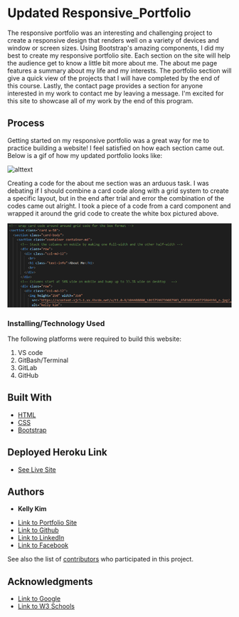 # Updated Responsive_Portfolio


The responsive portfolio was an interesting and challenging project to create a responsive design that renders well on a variety of devices and window or screen sizes. Using Bootstrap's amazing components, I did my best to create my responsive portfolio site. 
Each section on the site will help the audience get to know a little bit more about me. The about me page features a summary about my life and my interests. The portfolio section will give a quick view of the projects that I will have completed by the end of this course. Lastly, the contact page provides a section for anyone interested in my work to contact me by leaving a message. I'm excited for this site to showcase all of my work by the end of this program.

## Process
Getting started on my responsive portfolio was a great way for me to practice building a website! I feel satisfied on how each section came out. Below is a gif of how my updated portfolio looks like:

![alttext](./public/images/portfolio.gif)

Creating a code for the about me section was an arduous task. I was debating if I should combine a card code along with a grid system to create a specific layout, but in the end after trial and error the combination of the codes came out alright. I took a piece of a code from a card component and wrapped it around the grid code to create the white box pictured above. 

![Image](./public/images/screenshot3.png)

### Installing/Technology Used

The following platforms were required to build this website:

1) VS code
2) GitBash/Terminal
3) GitLab
4) GitHub

## Built With

* [HTML](https://developer.mozilla.org/en-US/docs/Web/HTML)
* [CSS](https://developer.mozilla.org/en-US/docs/Web/CSS)
* [Bootstrap](https://getbootstrap.com/docs/4.5/getting-started/introduction/)

## Deployed Heroku Link

* [See Live Site](https://kellykim-portfolio.herokuapp.com/)

## Authors

* **Kelly Kim** 

- [Link to Portfolio Site](https://kellykim831.github.io/Responsive_Portfolio/)
- [Link to Github](https://github.com/kellykim831)
- [Link to LinkedIn](https://www.linkedin.com/in/realtorkellykim/)
- [Link to Facebook](https://www.facebook.com/kimkelz)

See also the list of [contributors](https://github.com/your/project/contributors) who participated in this project.


## Acknowledgments

- [Link to Google](https://www.google.com)
- [Link to W3 Schools](https://www.w3schools.com)
